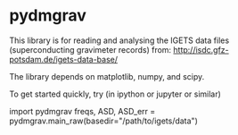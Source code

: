 # pydmgrav
This library is for reading and analysing the IGETS data files (superconducting gravimeter records) from:
http://isdc.gfz-potsdam.de/igets-data-base/

The library depends on matplotlib, numpy, and scipy.

To get started quickly, try (in ipython or jupyter or similar)

import pydmgrav
freqs, ASD, ASD_err = pydmgrav.main_raw(basedir="/path/to/igets/data")



